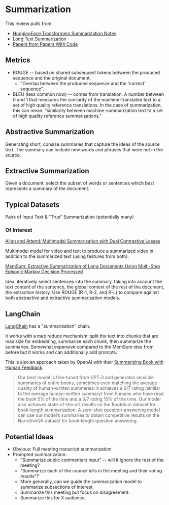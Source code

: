 # Summarization

This review pulls from:

* [HuggingFace Transformers Summarization Notes](https://huggingface.co/course/chapter7/5)
* [Long Text Summarization](https://www.width.ai/post/4-long-text-summarization-methods)
* [Papers from Papers With Code](https://paperswithcode.com/task/text-summarization)

## Metrics

* ROUGE -- based on shared subsequent tokens between the produced sequence and the original document.
    * "Overlap between the produced sequence and the 'correct' sequence".
* BLEU (less common now) -- comes from translation. A number between 0 and 1 that measures the similarity of the machine-translated text to a set of high quality reference translations. In the case of summarization, this can mean: "similarity between machine-summarization text to a set of high quality reference summarizations."

## Abstractive Summarization

Generating short, consise summaries that capture the ideas of the source text. The summary can include new words and phrases that were not in the source.

## Extractive Summarization

Given a document, select the subset of words or sentences which best represents a summary of the document.

## Typical Datasets

Pairs of Input Text & "True" Summarization (potentially many)

### Of Interest

[Align and Attend: Multimodal Summarization with Dual Contrastive Losses](https://arxiv.org/pdf/2303.07284v1.pdf)

Multimodel model for video and text to produce a summarized video in addition to the summarized text (using features from both).

[MemSum: Extractive Summarization of Long Documents Using Multi-Step Episodic Markov Decision Processed](https://aclanthology.org/2022.acl-long.450.pdf)

Idea: iteratively select sentences into the summary, taking into account the text content of the sentence, the global context of the rest of the document, the extraction history. Use ROUGE (R-1, R-2, and R-L) to compare against both abstractive and extractive summarization models.

## LangChain

[LangChain](https://python.langchain.com/en/latest/use_cases/summarization.html) has a "summarization" chain.

It works with a map reduce mechanism: split the text into chunks that are max size for embedding, summarize each chunk, then summarize the summaries. Somewhat expensive compared to the MemSum idea from before but it works and can additionally add prompts.

This is also an approach taken by OpenAI with their [Summarizing Book with Human Feedback](https://openai.com/research/summarizing-books).

> Our best model is fine-tuned from GPT-3 and generates sensible summaries of entire books, sometimes even matching the average quality of human-written summaries: it achieves a 6/7 rating (similar to the average human-written summary) from humans who have read the book 5% of the time and a 5/7 rating 15% of the time. Our model also achieves state-of-the-art results on the BookSum dataset for book-length summarization. A zero-shot question-answering model can use our model’s summaries to obtain competitive results on the NarrativeQA dataset for book-length question answering.

## Potential Ideas

* Obvious: Full meeting transcript summarization
* Prompted summarization:
    * "Summarize public commenters input" -- will it ignore the rest of the meeting?
    * "Summarize each of the council bills in the meeting and their voting results"?
    * More generally, can we guide the summarization model to summarize subsections of interest.
    * Summarize this meeting but focus on disagreement.
    * Summarize this for X audience.